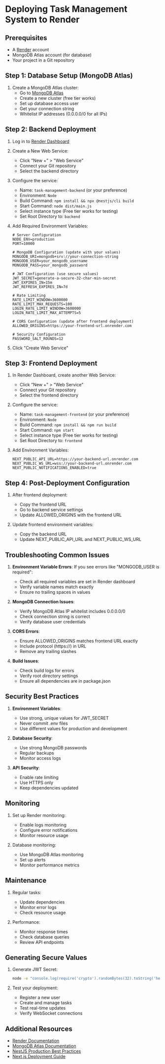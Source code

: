 # Deploying Task Management System to Render

## Prerequisites
- A [Render](https://render.com) account
- MongoDB Atlas account (for database)
- Your project in a Git repository

## Step 1: Database Setup (MongoDB Atlas)

1. Create a MongoDB Atlas cluster:
   - Go to [MongoDB Atlas](https://www.mongodb.com/cloud/atlas)
   - Create a new cluster (free tier works)
   - Set up database access user
   - Get your connection string
   - Whitelist IP addresses (0.0.0.0/0 for all IPs)

## Step 2: Backend Deployment

1. Log in to [Render Dashboard](https://dashboard.render.com)

2. Create a New Web Service:
   - Click "New +" > "Web Service"
   - Connect your Git repository
   - Select the backend directory

3. Configure the service:
   - Name: `task-management-backend` (or your preference)
   - Environment: `Node`
   - Build Command: `npm install && npx @nestjs/cli build`
   - Start Command: `node dist/main.js`
   - Select instance type (Free tier works for testing)
   - Set Root Directory to: `backend`

4. Add Required Environment Variables:
   ```env
   # Server Configuration
   NODE_ENV=production
   PORT=10000

   # MongoDB Configuration (update with your values)
   MONGODB_URI=mongodb+srv://your-connection-string
   MONGODB_USER=your_mongodb_username
   MONGODB_PASS=your_mongodb_password

   # JWT Configuration (use secure values)
   JWT_SECRET=generate-a-secure-32-char-min-secret
   JWT_EXPIRES_IN=15m
   JWT_REFRESH_EXPIRES_IN=7d

   # Rate Limiting
   RATE_LIMIT_WINDOW=3600000
   RATE_LIMIT_MAX_REQUESTS=100
   LOGIN_RATE_LIMIT_WINDOW=3600000
   LOGIN_RATE_LIMIT_MAX_ATTEMPTS=5

   # CORS Configuration (update after frontend deployment)
   ALLOWED_ORIGINS=https://your-frontend-url.onrender.com

   # Security Configuration
   PASSWORD_SALT_ROUNDS=12
   ```

5. Click "Create Web Service"

## Step 3: Frontend Deployment

1. In Render Dashboard, create another Web Service:
   - Click "New +" > "Web Service"
   - Connect your Git repository
   - Select the frontend directory

2. Configure the service:
   - Name: `task-management-frontend` (or your preference)
   - Environment: `Node`
   - Build Command: `npm install && npm run build`
   - Start Command: `npm start`
   - Select instance type (Free tier works for testing)
   - Set Root Directory to: `frontend`

3. Add Environment Variables:
   ```env
   NEXT_PUBLIC_API_URL=https://your-backend-url.onrender.com
   NEXT_PUBLIC_WS_URL=wss://your-backend-url.onrender.com
   NEXT_PUBLIC_NOTIFICATIONS_ENABLED=true
   ```

## Step 4: Post-Deployment Configuration

1. After frontend deployment:
   - Copy the frontend URL
   - Go to backend service settings
   - Update ALLOWED_ORIGINS with the frontend URL

2. Update frontend environment variables:
   - Copy the backend URL
   - Update NEXT_PUBLIC_API_URL and NEXT_PUBLIC_WS_URL

## Troubleshooting Common Issues

1. **Environment Variable Errors**:
   If you see errors like "MONGODB_USER is required":
   - Check all required variables are set in Render dashboard
   - Verify variable names match exactly
   - Ensure no trailing spaces in values

2. **MongoDB Connection Issues**:
   - Verify MongoDB Atlas IP whitelist includes 0.0.0.0/0
   - Check connection string is correct
   - Verify database user credentials

3. **CORS Errors**:
   - Ensure ALLOWED_ORIGINS matches frontend URL exactly
   - Include protocol (https://) in URL
   - Remove any trailing slashes

4. **Build Issues**:
   - Check build logs for errors
   - Verify root directory settings
   - Ensure all dependencies are in package.json

## Security Best Practices

1. **Environment Variables**:
   - Use strong, unique values for JWT_SECRET
   - Never commit .env files
   - Use different values for production and development

2. **Database Security**:
   - Use strong MongoDB passwords
   - Regular backups
   - Monitor access logs

3. **API Security**:
   - Enable rate limiting
   - Use HTTPS only
   - Keep dependencies updated

## Monitoring

1. Set up Render monitoring:
   - Enable logs monitoring
   - Configure error notifications
   - Monitor resource usage

2. Database monitoring:
   - Use MongoDB Atlas monitoring
   - Set up alerts
   - Monitor performance metrics

## Maintenance

1. Regular tasks:
   - Update dependencies
   - Monitor error logs
   - Check resource usage

2. Performance:
   - Monitor response times
   - Check database queries
   - Review API endpoints

## Generating Secure Values

1. Generate JWT Secret:
   ```bash
   node -e "console.log(require('crypto').randomBytes(32).toString('hex'))"
   ```

2. Test your deployment:
   - Register a new user
   - Create and manage tasks
   - Test real-time updates
   - Verify WebSocket connections

## Additional Resources

- [Render Documentation](https://render.com/docs)
- [MongoDB Atlas Documentation](https://docs.atlas.mongodb.com/)
- [NestJS Production Best Practices](https://docs.nestjs.com/techniques/performance)
- [Next.js Deployment Guide](https://nextjs.org/docs/deployment)
